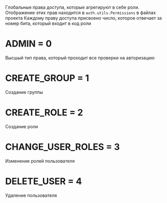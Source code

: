 Глобальные права доступа, которые агрегируют в себе роли. Отображение этих прав находится в `auth.utils.Permissions` в файлах проекта
Каждому праву доступа присвоено число, которое отвечает за номер бита, который входит в код роли


# ADMIN = 0
Высшый тип права, который проходит все проверки на авторизацию
# CREATE_GROUP = 1
Создание группы
# CREATE_ROLE = 2
Создание роли
# CHANGE_USER_ROLES = 3
Изменение ролей пользователя
# DELETE_USER = 4
Удаление пользователя
